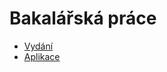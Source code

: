 # Bakalářská práce

- [Vydání](https://github.com/Onset/git-latex-document/releases)
- [Aplikace](https://github.com/Onset/FitGit)
